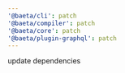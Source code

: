 ```yaml
---
'@baeta/cli': patch
'@baeta/compiler': patch
'@baeta/core': patch
'@baeta/plugin-graphql': patch
---
```


update dependencies
